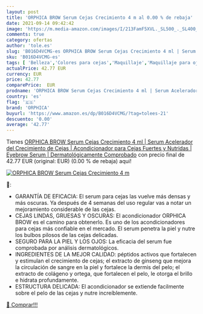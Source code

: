 ```yaml
---
layout: post
title: 'ORPHICA BROW Serum Cejas Crecimiento 4 m al 0.00 % de rebaja'
date: 2021-09-14 09:42:42
image: 'https://m.media-amazon.com/images/I/213FamF5XVL._SL500_._SL400_.jpg'
comments: true
category: ofertas
author: 'tole.es'
slug: 'B016D4VCMG-es ORPHICA BROW Serum Cejas Crecimiento 4 ml | Serum...'
sku: 'B016D4VCMG-es'
tags: [ 'Belleza','Colores para cejas','Maquillaje','Maquillaje para ojos','acondicionador','orphica', ]
actualPrice: 42.77 EUR
currency: EUR
price: 42.77
comparePrice:  EUR
prodname: 'ORPHICA BROW Serum Cejas Crecimiento 4 ml | Serum Acelerador del Crecimiento de Cejas | Acondicionador para Cejas Fuertes y Nutridas | Eyebrow Serum | Dermatológicamente Comprobado'
country: 'es'
flag: '🇪🇸'
brand: 'ORPHICA'
buyurl: 'https://www.amazon.es/dp/B016D4VCMG/?tag=tolees-21'
descuento: '0.00'
average: '42.77'
---
```


Tienes [ORPHICA BROW Serum Cejas Crecimiento 4 ml | Serum Acelerador del Crecimiento de Cejas | Acondicionador para Cejas Fuertes y Nutridas | Eyebrow Serum | Dermatológicamente Comprobado](https://www.amazon.es/dp/B016D4VCMG/?tag=tolees-21) con precio final de  42.77 EUR (original:  EUR) (0.00 %  de rebaja) aqui!

[![ORPHICA BROW Serum Cejas Crecimiento 4 m](https://m.media-amazon.com/images/I/213FamF5XVL._SL500_._SL400_.jpg)](https://www.amazon.es/dp/B016D4VCMG/?tag=tolees-21)

🔎:

- GARANTÍA DE EFICACIA: El serum para cejas las vuelve más densas y más oscuras. Ya después de 4 semanas del uso regular vas a notar un mejoramiento considerable de las cejas.
- CEJAS LINDAS, GRUESAS Y OSCURAS: El acondicionador ORPHICA BROW es el camino para obtenerlo. Es uno de los acondicionadores para cejas más confiable en el mercado. El serum penetra la piel y nutre los bulbos pilosos de las cejas delicadas.
- SEGURO PARA LA PIEL Y LOS OJOS: La eficacia del serum fue comprobada por análisis dermatológicos.
- INGREDIENTES DE LA MEJOR CALIDAD: péptidos activos que fortalecen y estimulan el crecimiento de cejas; el extracto de ginseng que mejora la circulación de sangre en la piel y fortalece la dermis del pelo; el extracto de colágeno y ortega, que fortalecen el pelo, le otorga el brillo e hidrata profundamente.
- ESTRUCTURA DELICADA: El acondicionador se extiende facilmente sobre el pelo de las cejas y nutre increíblemente.

[🛒 Comprar!!!](https://www.amazon.es/dp/B016D4VCMG/?tag=tolees-21)
